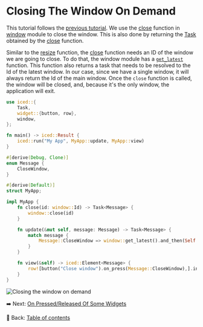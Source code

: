 # Closing The Window On Demand

This tutorial follows the [previous tutorial](./changing_the_window_dynamically.md).
We use the [close](https://docs.rs/iced/0.13.1/iced/window/fn.close.html) function in [window](https://docs.rs/iced/0.13.1/iced/window/index.html) module to close the window.
This is also done by returning the [Task](https://docs.rs/iced/0.13.1/iced/struct.Task.html) obtained by the [close](https://docs.rs/iced/0.13.1/iced/window/fn.close.html) function.

Similar to the [resize](https://docs.rs/iced/0.13.1/iced/window/fn.resize.html) function, the [close](https://docs.rs/iced/0.13.1/iced/window/fn.close.html) function needs an ID of the window we are going to close. To do that, the window module has a [`get_latest`](https://docs.rs/iced/0.13.1/iced/window/fn.get_latest.html) function. This function also returns a task that needs to be resolved to the Id of the latest window. In our case, since we have a single window, it will always return the Id of the main window. Once the `close` function is called, the window will be closed, and, because it's the only window, the application will exit.

```rust
use iced::{
    Task,
    widget::{button, row},
    window,
};

fn main() -> iced::Result {
    iced::run("My App", MyApp::update, MyApp::view)
}

#[derive(Debug, Clone)]
enum Message {
    CloseWindow,
}

#[derive(Default)]
struct MyApp;

impl MyApp {
    fn close(id: window::Id) -> Task<Message> {
        window::close(id)
    }

    fn update(&mut self, message: Message) -> Task<Message> {
        match message {
            Message::CloseWindow => window::get_latest().and_then(Self::close),
        }
    }

    fn view(&self) -> iced::Element<Message> {
        row![button("Close window").on_press(Message::CloseWindow),].into()
    }
}
```

![Closing the window on demand](./pic/closing_the_window_on_demand.png)

:arrow_right:  Next: [On Pressed/Released Of Some Widgets](./on_pressed_released_of_some_widgets.md)

:blue_book: Back: [Table of contents](./../README.md)
